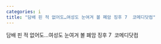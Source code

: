 ```yaml
---
categories: i
title: "담배 핀 적 없어도…여성도 눈여겨 볼 폐암 징후 7  코메디닷컴"
---
```

담배 핀 적 없어도…여성도 눈여겨 볼 폐암 징후 7&nbsp;&nbsp;코메디닷컴